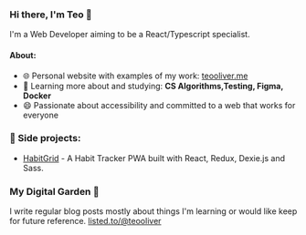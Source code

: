 ### Hi there, I'm Teo 👋
I'm a Web Developer aiming to be a React/Typescript specialist.

#### About:
- 🌐 Personal website with examples of my work: <a href="https://teooliver.me/">teooliver.me</a>
- 🌱 Learning more about and studying: **CS Algorithms,Testing, Figma, Docker**
- 😄 Passionate about accessibility and committed to a web that works for everyone

### 🚀 Side projects:
- [HabitGrid](https://habitgrid.xyz) - A Habit Tracker PWA built with React, Redux, Dexie.js and Sass.  

### My Digital Garden 🌱
I write regular blog posts mostly about things I'm learning or would like keep for future reference.
<a href="https://listed.to/@teooliver">listed.to/@teooliver</a>

<!--
**teooliver/teooliver** is a ✨ _special_ ✨ repository because its `README.md` (this file) appears on your GitHub profile.

Here are some ideas to get you started:

- 🔭 I’m currently working on ...
- 🌱 I’m currently learning ...
- 👯 I’m looking to collaborate on ...
- 🤔 I’m looking for help with ...
- 💬 Ask me about ...
- 📫 How to reach me: ...
- 😄 Pronouns: ...
- ⚡ Fun fact: ...
-->
